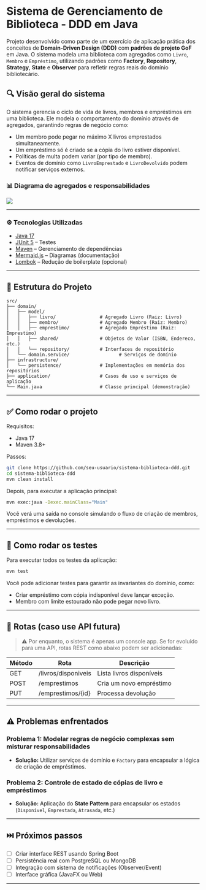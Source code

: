 # Sistema de Gerenciamento de Biblioteca - DDD em Java

Projeto desenvolvido como parte de um exercício de aplicação prática dos conceitos de **Domain-Driven Design (DDD)** com **padrões de projeto GoF** em Java. O sistema modela uma biblioteca com agregados como `Livro`, `Membro` e `Empréstimo`, utilizando padrões como **Factory**, **Repository**, **Strategy**, **State** e **Observer** para refletir regras reais do domínio bibliotecário.

## 🔍 Visão geral do sistema

O sistema gerencia o ciclo de vida de livros, membros e empréstimos em uma biblioteca. Ele modela o comportamento do domínio através de agregados, garantindo regras de negócio como:

* Um membro pode pegar no máximo X livros emprestados simultaneamente.
* Um empréstimo só é criado se a cópia do livro estiver disponível.
* Políticas de multa podem variar (por tipo de membro).
* Eventos de domínio como `LivroEmprestado` e `LivroDevolvido` podem notificar serviços externos.

### 📊 Diagrama de agregados e responsabilidades

[![](https://mermaid.ink/img/pako\:eNp9j81uwjAQhF9l5yoJoZzKY4EKJEEakYKmG4uKkN44BaHSkYxYeUal3HdVFMExR-a0nM-8srjcMSoWTQ9npUq2mXpiwDR0YQbGf8b-ZP0fLIfvGPvMJfrpmKZ3vOz3bXCRBhKUCEjMIOW8GpYuXTCuxD2FzrbHkP1wh5AtfcOeCLPfBPqhvlRbA1oOpl5kYHCEBeCCxO8EzGmF47AwB2lh2rzwkpyJhR-f6rPgORq97u?type=png)](https://mermaid.live/edit#pako:eNp9j81uwjAQhF9l5yoJoZzKY4EKJEEakYKmG4uKkN44BaHSkYxYeUal3HdVFMExR-a0nM-8srjcMSoWTQ9npUq2mXpiwDR0YQbGf8b-ZP0fLIfvGPvMJfrpmKZ3vOz3bXCRBhKUCEjMIOW8GpYuXTCuxD2FzrbHkP1wh5AtfcOeCLPfBPqhvlRbA1oOpl5kYHCEBeCCxO8EzGmF47AwB2lh2rzwkpyJhR-f6rPgORq97u)

---

### ⚙️ Tecnologias Utilizadas

* [Java 17](https://www.oracle.com/java/)
* [JUnit 5](https://junit.org/junit5/) – Testes
* [Maven](https://maven.apache.org/) – Gerenciamento de dependências
* [Mermaid.js](https://mermaid.js.org/) – Diagramas (documentação)
* [Lombok](https://projectlombok.org/) – Redução de boilerplate (opcional)

---

## 🧩 Estrutura do Projeto

```
src/
├── domain/
│   ├── model/
│   │   ├── livro/                # Agregado Livro (Raiz: Livro)
│   │   ├── membro/               # Agregado Membro (Raiz: Membro)
│   │   ├── emprestimo/           # Agregado Empréstimo (Raiz: Emprestimo)
│   │   ├── shared/               # Objetos de Valor (ISBN, Endereco, etc.)
│   │   └── repository/           # Interfaces de repositório
│   └── domain.service/                  # Serviços de domínio
├── infrastructure/
│   └── persistence/              # Implementações em memória dos repositórios
├── application/                  # Casos de uso e serviços de aplicação
└── Main.java                     # Classe principal (demonstração)
```

---

## ✅ Como rodar o projeto

Requisitos:

* Java 17
* Maven 3.8+

Passos:

```bash
git clone https://github.com/seu-usuario/sistema-biblioteca-ddd.git
cd sistema-biblioteca-ddd
mvn clean install
```

Depois, para executar a aplicação principal:

```bash
mvn exec:java -Dexec.mainClass="Main"
```

Você verá uma saída no console simulando o fluxo de criação de membros, empréstimos e devoluções.

---

## 🧪 Como rodar os testes

Para executar todos os testes da aplicação:

```bash
mvn test
```

Você pode adicionar testes para garantir as invariantes do domínio, como:

* Criar empréstimo com cópia indisponível deve lançar exceção.
* Membro com limite estourado não pode pegar novo livro.

---

## 📌 Rotas (caso use API futura)

> ⚠️ Por enquanto, o sistema é apenas um console app. Se for evoluído para uma API, rotas REST como abaixo podem ser adicionadas:

| Método | Rota                | Descrição                |
| ------ | ------------------- | ------------------------ |
| GET    | /livros/disponiveis | Lista livros disponíveis |
| POST   | /emprestimos        | Cria um novo empréstimo  |
| PUT    | /emprestimos/{id}   | Processa devolução       |

---

## ⚠️ Problemas enfrentados

### Problema 1: Modelar regras de negócio complexas sem misturar responsabilidades

* **Solução:** Utilizar serviços de domínio e `Factory` para encapsular a lógica de criação de empréstimos.

### Problema 2: Controle de estado de cópias de livro e empréstimos

* **Solução:** Aplicação do **State Pattern** para encapsular os estados (`Disponível`, `Emprestada`, `Atrasada`, etc.)

---

## ⏭️ Próximos passos

* [ ] Criar interface REST usando Spring Boot
* [ ] Persistência real com PostgreSQL ou MongoDB
* [ ] Integração com sistema de notificações (Observer/Event)
* [ ] Interface gráfica (JavaFX ou Web)
---